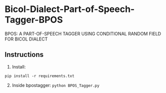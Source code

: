 # Bicol-Dialect-Part-of-Speech-Tagger-BPOS
BPOS: A PART-OF-SPEECH TAGGER USING  CONDITIONAL RANDOM FIELD  FOR BICOL DIALECT

## Instructions

1. Install:

```
pip install -r requirements.txt
```

2. Inside bpostagger: ``` python BPOS_Tagger.py ```
